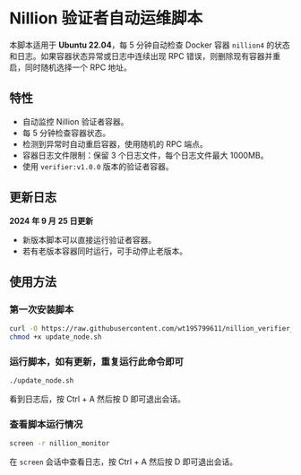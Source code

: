 # Nillion 验证者自动运维脚本

本脚本适用于 **Ubuntu 22.04**，每 5 分钟自动检查 Docker 容器 `nillion4` 的状态和日志。如果容器状态异常或日志中连续出现 RPC 错误，则删除现有容器并重启，同时随机选择一个 RPC 地址。

## 特性
- 自动监控 Nillion 验证者容器。
- 每 5 分钟检查容器状态。
- 检测到异常时自动重启容器，使用随机的 RPC 端点。
- 容器日志文件限制：保留 3 个日志文件，每个日志文件最大 1000MB。
- 使用 `verifier:v1.0.0` 版本的验证者容器。

## 更新日志
**2024 年 9 月 25 日更新**
- 新版本脚本可以直接运行验证者容器。
- 若有老版本容器同时运行，可手动停止老版本。

## 使用方法

### 第一次安装脚本
```bash
curl -O https://raw.githubusercontent.com/wt195799611/nillion_verifier_monitoring/main/update_node.sh
chmod +x update_node.sh
```

### 运行脚本，如有更新，重复运行此命令即可
```bash
./update_node.sh
```
看到日志后，按 Ctrl + A 然后按 D 即可退出会话。

### 查看脚本运行情况
```bash
screen -r nillion_monitor
```

在 `screen` 会话中查看日志，按 Ctrl + A 然后按 D 即可退出会话。
